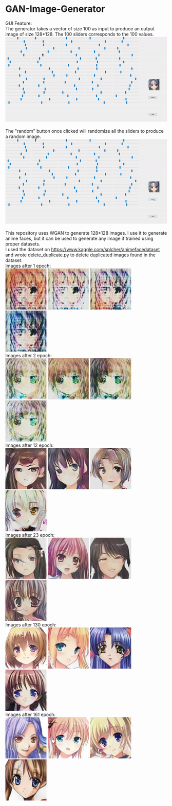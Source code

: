 # GAN-Image-Generator
GUI Feature:<br/>
The generator takes a vector of size 100 as input to produce an output image of size 128\*128. The 100 sliders corresponds to the 100 values.<br/>
<img src="./demo/a.gif"><br/>
<br/>
The "random" button once clicked will randomize all the sliders to produce a random image.</br>
<img src="./demo/b.gif"><br/>
<br/>
This repository uses WGAN to generate 128\*128 images. I use it to generate anime faces, but it can be used to generate any image if trained using proper datasets.<br/>
I used the dataset on https://www.kaggle.com/splcher/animefacedataset and wrote delete_duplicate.py to delete duplicated images found in the dataset.<br/>
Images after 1 epoch:<br/>
![0_0](/sample_image/0_0.jpg?raw=true)
![0_1](/sample_image/0_1.jpg?raw=true)
![0_2](/sample_image/0_2.jpg?raw=true)
![0_3](/sample_image/0_3.jpg?raw=true)<br/>
Images after 2 epoch:<br/>
![1_0](/sample_image/1_0.jpg?raw=true)
![1_1](/sample_image/1_1.jpg?raw=true)
![1_2](/sample_image/1_2.jpg?raw=true)
![1_3](/sample_image/1_3.jpg?raw=true)<br/>
Images after 12 epoch:<br/>
![12_0](/sample_image/12_0.jpg?raw=true)
![12_1](/sample_image/12_1.jpg?raw=true)
![12_2](/sample_image/12_2.jpg?raw=true)
![12_3](/sample_image/12_3.jpg?raw=true)<br/>
Images after 23 epoch:<br/>
![23_0](/sample_image/23_0.jpg?raw=true)
![23_1](/sample_image/23_1.jpg?raw=true)
![23_2](/sample_image/23_2.jpg?raw=true)
![23_3](/sample_image/23_3.jpg?raw=true)<br/>
Images after 130 epoch:<br/>
![130_0](/sample_image/130_0.jpg?raw=true)
![130_1](/sample_image/130_1.jpg?raw=true)
![130_2](/sample_image/130_2.jpg?raw=true)
![130_3](/sample_image/130_3.jpg?raw=true)<br/>
Images after 161 epoch:<br/>
![161_0](/sample_image/161_0.jpg?raw=true)
![161_1](/sample_image/161_1.jpg?raw=true)
![161_2](/sample_image/161_2.jpg?raw=true)
![161_3](/sample_image/161_3.jpg?raw=true)<br/>
